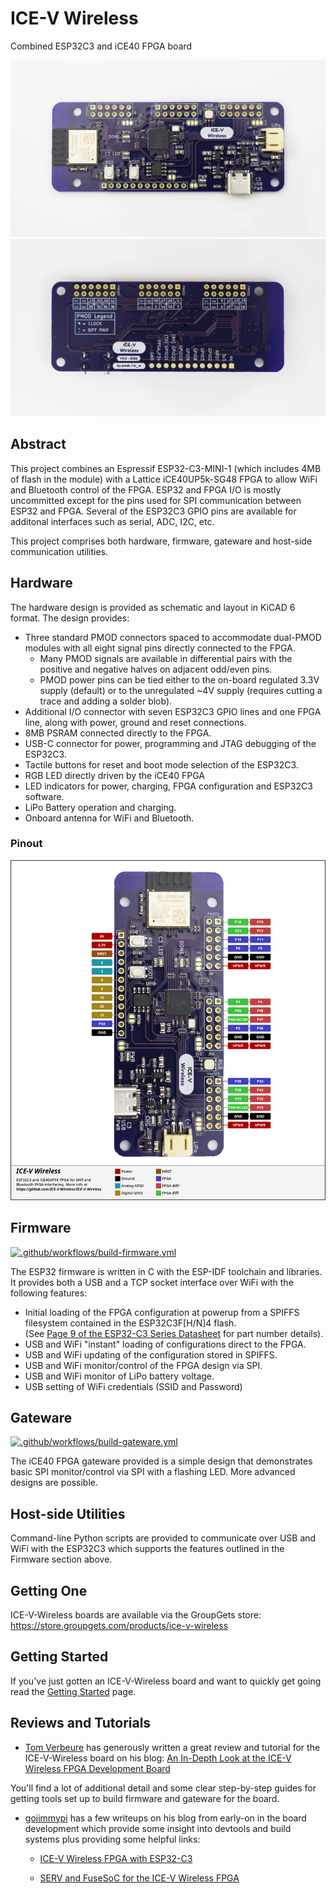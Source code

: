 # ICE-V Wireless
Combined ESP32C3 and iCE40 FPGA board

<img src="docs/ice-v_front.jpg" width="640" />
<img src="docs/ice-v_back.jpg" width="640" />

## Abstract
This project combines an Espressif ESP32-C3-MINI-1 (which includes 4MB of
flash in the module) with a Lattice iCE40UP5k-SG48 FPGA to allow WiFi and
Bluetooth control of the FPGA. ESP32 and FPGA I/O is mostly uncommitted
except for the pins used for SPI communication between ESP32 and FPGA.
Several of the ESP32C3 GPIO pins are available for additonal interfaces
such as serial, ADC, I2C, etc.

This project comprises both hardware, firmware, gateware and host-side
communication utilities.

## Hardware
The hardware design is provided as schematic and layout in KiCAD 6 format.
The design provides:
* Three standard PMOD connectors spaced to accommodate
dual-PMOD modules with all eight signal pins directly connected to the
FPGA.
  * Many PMOD signals are available in differential pairs with the positive
and negative halves on adjacent odd/even pins.
  * PMOD power pins can be tied either to the on-board regulated 3.3V supply
(default) or to the unregulated ~4V supply (requires cutting a trace and adding
a solder blob).
* Additional I/O connector with seven ESP32C3 GPIO lines and one FPGA
line, along with power, ground and reset connections.
* 8MB PSRAM connected directly to the FPGA.
* USB-C connector for power, programming and JTAG debugging of the ESP32C3.
* Tactile buttons for reset and boot mode selection of the ESP32C3.
* RGB LED directly driven by the iCE40 FPGA
* LED indicators for power, charging, FPGA configuration and ESP32C3 software.
* LiPo Battery operation and charging.
* Onboard antenna for WiFi and Bluetooth.

### Pinout
<img src="docs/pinout.png" width="640" />

## Firmware

[![.github/workflows/build-firmware.yml](https://github.com/ICE-V-Wireless/ICE-V-Wireless/actions/workflows/build-firmware.yml/badge.svg)](https://github.com/ICE-V-Wireless/ICE-V-Wireless/actions/workflows/build-firmware.yml)

The ESP32 firmware is written in C with the ESP-IDF toolchain and
libraries. It provides both a USB and a TCP socket interface over WiFi with the
following features:
* Initial loading of the FPGA configuration at powerup from a SPIFFS filesystem
contained in the ESP32C3F[H/N]4 flash. 
<br/>(See [Page 9 of the ESP32-C3 Series Datasheet](https://www.espressif.com/sites/default/files/documentation/esp32-c3_datasheet_en.pdf#page=9)
for part number details).
* USB and WiFi "instant" loading of configurations direct to the FPGA.
* USB and WiFi updating of the configuration stored in SPIFFS.
* USB and WiFi monitor/control of the FPGA design via SPI.
* USB and WiFi monitor of LiPo battery voltage.
* USB setting of WiFi credentials (SSID and Password)

## Gateware

[![.github/workflows/build-gateware.yml](https://github.com/ICE-V-Wireless/ICE-V-Wireless/actions/workflows/build-gateware.yml/badge.svg)](https://github.com/ICE-V-Wireless/ICE-V-Wireless/actions/workflows/build-gateware.yml)

The iCE40 FPGA gateware provided is a simple design that demonstrates basic
SPI monitor/control via SPI with a flashing LED. More advanced designs are
possible.

## Host-side Utilities
Command-line Python scripts are provided to communicate over USB and WiFi
with the ESP32C3 which supports the features outlined in the Firmware section
above.

## Getting One
ICE-V-Wireless boards are available via the GroupGets store:
https://store.groupgets.com/products/ice-v-wireless

## Getting Started
If you've just gotten an ICE-V-Wireless board and want to quickly get going
read the [Getting Started](Getting-Started.md) page.

## Reviews and Tutorials
* [Tom Verbeure](https://tomverbeure.github.io/) has generously written a great review and tutorial for the
ICE-V-Wireless board on his blog:
[An In-Depth Look at the ICE-V Wireless FPGA Development Board](https://tomverbeure.github.io/2022/12/27/The-ICE-V-Wireless-FPGA-Board.html)

You'll find a lot of additional detail and some clear step-by-step guides
for getting tools set up to build firmware and gateware for the board.

* [gojimmypi](https://gojimmypi.github.io/) has a few writeups on his blog from early-on in the
board development which provide some insight into devtools and build systems plus
providing some helpful links:

  * [ICE-V Wireless FPGA with ESP32-C3](https://gojimmypi.github.io/ICE-V-Wireless-FPGA-ESP32-C3/)

  * [SERV and FuseSoC for the ICE-V Wireless FPGA](https://gojimmypi.github.io/ICE-V-Wireless-SERV-fusesoc/)
